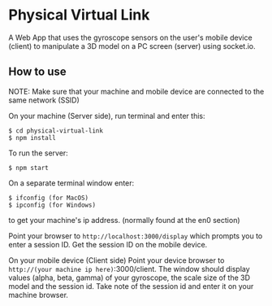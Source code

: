 
# Physical Virtual Link

A Web App that uses the gyroscope sensors on the user's mobile device (client) to manipulate a 3D model on a PC screen (server) using socket.io.

## How to use

NOTE: Make sure that your machine and mobile device are connected to the same network (SSID)

On your machine (Server side), run terminal and enter this:
```
$ cd physical-virtual-link
$ npm install
```
To run the server:
```
$ npm start
```
On a separate terminal window enter:
```
$ ifconfig (for MacOS)
$ ipconfig (for Windows)
```
to get your machine's ip address. (normally found at the en0 section)

Point your browser to `http://localhost:3000/display` which prompts you to enter a session ID.
Get the session ID on the mobile device.

On your mobile device (Client side)
Point your device browser to `http://(your machine ip here)`:3000/client.
The window should display values (alpha, beta, gamma) of your gyroscope, the scale size of the 3D model and the session id.
Take note of the session id and enter it on your machine browser.
